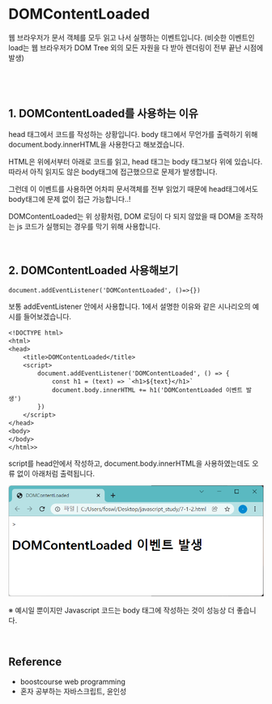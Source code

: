 # DOMContentLoaded

웹 브라우저가 문서 객체를 모두 읽고 나서 실행하는 이벤트입니다. (비슷한 이벤트인 load는 웹 브라우저가 DOM Tree 외의 모든 자원을 다 받아 렌더링이 전부 끝난 시점에 발생)

## <br />

## 1. DOMContentLoaded를 사용하는 이유

head 태그에서 코드를 작성하는 상황입니다. body 태그에서 무언가를 출력하기 위해 document.body.innerHTML을 사용한다고 해보겠습니다.

HTML은 위에서부터 아래로 코드를 읽고, head 태그는 body 태그보다 위에 있습니다. 따라서 아직 읽지도 않은 body태그에 접근했으므로 문제가 발생합니다.

그런데 이 이벤트를 사용하면 어차피 문서객체를 전부 읽었기 때문에 head태그에서도 body태그에 문제 없이 접근 가능합니다..!

DOMContentLoaded는 위 상황처럼, DOM 로딩이 다 되지 않았을 때 DOM을 조작하는 js 코드가 실행되는 경우를 막기 위해 사용합니다.

<br>

## 2. DOMContentLoaded 사용해보기

```
document.addEventListener('DOMContentLoaded', ()=>{})
```

보통 addEventListener 안에서 사용합니다. 1에서 설명한 이유와 같은 시나리오의 예시를 들어보겠습니다.

```
<!DOCTYPE html>
<html>
<head>
    <title>DOMContentLoaded</title>
    <script>
        document.addEventListener('DOMContentLoaded', () => {
            const h1 = (text) => `<h1>${text}</h1>`
            document.body.innerHTML += h1('DOMContentLoaded 이벤트 발생')
        })
    </script>
</head>
<body>
</body>
</html>>
```

script를 head안에서 작성하고, document.body.innerHTML을 사용하였는데도 오류 없이 아래처럼 출력됩니다.

![default](../imgs/image-domcontentloaded.png)

※ 예시일 뿐이지만 Javascript 코드는 body 태그에 작성하는 것이 성능상 더 좋습니다.

<br>

## Reference

- boostcourse web programming
- 혼자 공부하는 자바스크립트, 윤인성
